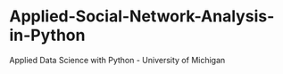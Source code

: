 # Applied-Social-Network-Analysis-in-Python
Applied Data Science with Python - University of Michigan
